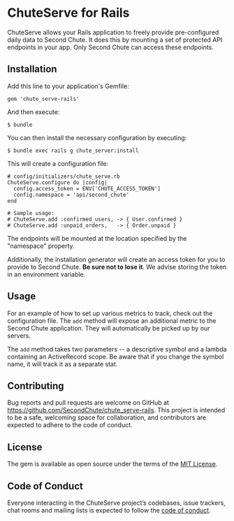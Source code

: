 # ChuteServe for Rails

ChuteServe allows your Rails application to freely provide pre-configured daily data to Second Chute. It does this by mounting a set of protected API endpoints in your app. Only Second Chute can access these endpoints.

## Installation

Add this line to your application's Gemfile:

    gem 'chute_serve-rails'

And then execute:

    $ bundle

You can then install the necessary configuration by executing:

    $ bundle exec rails g chute_server:install

This will create a configuration file:

    # config/initializers/chute_serve.rb
    ChuteServe.configure do |config|
      config.access_token = ENV['CHUTE_ACCESS_TOKEN']
      config.namespace = 'api/second_chute'
    end

    # Sample usage:
    # ChuteServe.add :confirmed_users, -> { User.confirmed }
    # ChuteServe.add :unpaid_orders,   -> { Order.unpaid }

The endpoints will be mounted at the location specified by the "namespace" property.

Additionally, the installation generator will create an access token for you to provide to Second Chute. **Be sure not to lose it**. We advise storing the token in an environment variable.

## Usage

For an example of how to set up various metrics to track, check out the configuration file. The `add` method will expose an additional metric to the Second Chute application. They will automatically be picked up by our servers.

The `add` method takes two parameters -- a descriptive symbol and a lambda containing an ActiveRecord scope. Be aware that if you change the symbol name, it will track it as a separate stat.

## Contributing

Bug reports and pull requests are welcome on GitHub at https://github.com/SecondChute/chute_serve-rails. This project is intended to be a safe, welcoming space for collaboration, and contributors are expected to adhere to the code of conduct.

## License

The gem is available as open source under the terms of the [MIT License](https://opensource.org/licenses/MIT).

## Code of Conduct

Everyone interacting in the ChuteServe project’s codebases, issue trackers, chat rooms and mailing lists is expected to follow the [code of conduct](https://github.com/SecondChute/chute_serve-rails/blob/master/CODE_OF_CONDUCT.md).
